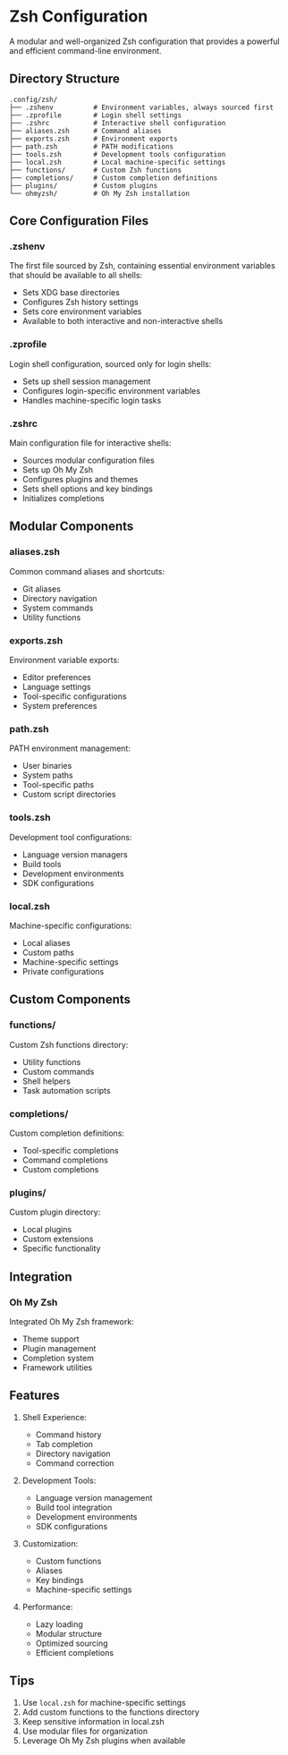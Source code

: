 # Zsh Configuration

A modular and well-organized Zsh configuration that provides a powerful and efficient command-line environment.

## Directory Structure

```
.config/zsh/
├── .zshenv          # Environment variables, always sourced first
├── .zprofile        # Login shell settings
├── .zshrc           # Interactive shell configuration
├── aliases.zsh      # Command aliases
├── exports.zsh      # Environment exports
├── path.zsh         # PATH modifications
├── tools.zsh        # Development tools configuration
├── local.zsh        # Local machine-specific settings
├── functions/       # Custom Zsh functions
├── completions/     # Custom completion definitions
├── plugins/         # Custom plugins
└── ohmyzsh/         # Oh My Zsh installation
```

## Core Configuration Files

### .zshenv

The first file sourced by Zsh, containing essential environment variables that should be available to all shells:
- Sets XDG base directories
- Configures Zsh history settings
- Sets core environment variables
- Available to both interactive and non-interactive shells

### .zprofile

Login shell configuration, sourced only for login shells:
- Sets up shell session management
- Configures login-specific environment variables
- Handles machine-specific login tasks

### .zshrc

Main configuration file for interactive shells:
- Sources modular configuration files
- Sets up Oh My Zsh
- Configures plugins and themes
- Sets shell options and key bindings
- Initializes completions

## Modular Components

### aliases.zsh

Common command aliases and shortcuts:
- Git aliases
- Directory navigation
- System commands
- Utility functions

### exports.zsh

Environment variable exports:
- Editor preferences
- Language settings
- Tool-specific configurations
- System preferences

### path.zsh

PATH environment management:
- User binaries
- System paths
- Tool-specific paths
- Custom script directories

### tools.zsh

Development tool configurations:
- Language version managers
- Build tools
- Development environments
- SDK configurations

### local.zsh

Machine-specific configurations:
- Local aliases
- Custom paths
- Machine-specific settings
- Private configurations

## Custom Components

### functions/

Custom Zsh functions directory:
- Utility functions
- Custom commands
- Shell helpers
- Task automation scripts

### completions/

Custom completion definitions:
- Tool-specific completions
- Command completions
- Custom completions

### plugins/

Custom plugin directory:
- Local plugins
- Custom extensions
- Specific functionality

## Integration

### Oh My Zsh

Integrated Oh My Zsh framework:
- Theme support
- Plugin management
- Completion system
- Framework utilities

## Features

1. Shell Experience:
   - Command history
   - Tab completion
   - Directory navigation
   - Command correction

2. Development Tools:
   - Language version management
   - Build tool integration
   - Development environments
   - SDK configurations

3. Customization:
   - Custom functions
   - Aliases
   - Key bindings
   - Machine-specific settings

4. Performance:
   - Lazy loading
   - Modular structure
   - Optimized sourcing
   - Efficient completions

## Tips

1. Use `local.zsh` for machine-specific settings
2. Add custom functions to the functions directory
3. Keep sensitive information in local.zsh
4. Use modular files for organization
5. Leverage Oh My Zsh plugins when available
